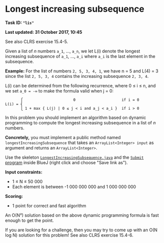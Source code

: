 Longest increasing subsequence
==============================

**Task ID: `"lis"`**

**Last updated: 31 October 2017, 10:45**

See also CLRS exercise 15.4-5.

Given a list of *n* numbers `a_1`, ..., `a_n`,
we let L(i) denote the longest increasing subsequence of `a_1`, ..., `a_i`
where `a_i` is the last element in the subsequence.

**Example:** For the list of numbers `2, 5, 3, 4, 1`, we have n = 5 and L(4) = 3 since the list `2, 5, 3, 4` contains the increasing subsequence `2, 3, 4`.

L(i) can be determined from the following recurrence, where 0 ≤ i ≤ n,
and we set `a_0 = -∞` to make the formula valid when j = 0:

```
       ⎧                       0                     if i = 0
L(i) = ⎨
       ⎩ 1 + max { L(j) | 0 ≤ j < i and a_j < a_i }  if i > 0
```

In this problem you should implement an algorithm based on dynamic programming
to compute the longest increasing subsequence in a list of *n* numbers.

**Concretely,** you must implement a public method named
`longestIncreasingSubsequence` that takes an `ArrayList<Integer> input` as argument
and returns an `ArrayList<Integer>`.

Use the skeleton
<a href="https://github.com/Mortal/csaudk-submitj/raw/master/tasks/lis/LongestIncreasingSubsequence.java">
`LongestIncreasingSubsequence.java`</a>
and the
<a href="https://github.com/Mortal/csaudk-submitj/raw/master/Submit.java">
`Submit` program</a>
inside BlueJ (right click and choose "Save link as").

**Input constraints:**

  * 1 ≤ N ≤ 50 000
  * Each element is between -1 000 000 000 and 1 000 000 000

**Scoring:**

  * 1 point for correct and fast algorithm

An O(N²) solution based on the above dynamic programming formula is fast enough to get the point.

If you are looking for a challenge, then you may try to come up with an
O(N log N) solution for this problem!
See also CLRS exercise 15.4-6.
